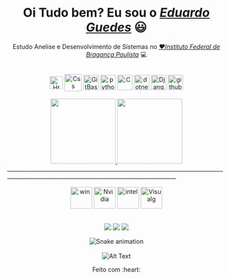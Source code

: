 <div>
  <h1 align="center">Oi Tudo bem? Eu sou o <a href="https://www.linkedin.com/in/eduardo-guedes-867749219/"><i>Eduardo Guedes</i></a> 😃️</h1>
  <p align="center">Estudo Anelise e Desenvolvimento de Sistemas no <a href="https://bra.ifsp.edu.br/=Color="><i>❤️Instituto Federal de Bragança Paulista</i></a> 💻
  </a><br>
</div>


<div align="center" valign="top"><br>
  <img align="center" alt="Html" height="30" width="30" src="https://img.icons8.com/external-those-icons-fill-those-icons/f25081/external-HTML5-programming-and-development-those-icons-fill-those-icons.png">
  <img align="center" alt="Css" height="40" width="40" src="https://img.icons8.com/ios-filled/50/f25081/css3.png">
  <img align="center" alt="GitBash" height="35" width="35" src="https://img.icons8.com/ios-filled/50/f25081/git.png">
  <img align="center" alt="python" height="35" width="35"src="https://img.icons8.com/ios-filled/50/F25081/python.png">
  <img align="center" alt="C" height="35" width="35" src="https://icongr.am/devicon/c-plain.svg?size=148&color=f25081">
  <img align="center" alt="dotnet" height="35" width="35" src="https://icongr.am/devicon/csharp-plain.svg?size=148&color=f25081">
  <img align="center" alt="Django" height="35" width="35" src="https://img.icons8.com/windows/344/F25081/django.png">
  <img align="center" alt="github" height="35" width="35" src="https://img.icons8.com/glyph-neue/64/F25081/github.png"> 
</div><br>

<div align="center">
  <a href="https://github.com/EduardoGuedes06">
    <img height="150em" src="https://github-readme-stats.vercel.app/api?username=EduardoGuedes06&count_private=true&include_all_commits=true&show_icons=true&theme=dracula&hide_border=false&show_owner=true"/>
    <img height="150em" src="https://github-readme-stats.vercel.app/api/top-langs/?username=EduardoGuedes06&theme=dracula&hide_border=false&&layout=compact"/>
  </a>
</div> 
___________________________________________________________________________________________________________________________________________

<div align="center"><br>
<img align="center" alt="win" height="50" width="50" src="https://img.icons8.com/F25081/windows-logo.png">    
<img align="center" alt="Nvidia" height="50" width="50" src="https://img.icons8.com/color/344/nvidia.png">
<img align="center" alt="intel" height="50" width="50" src="https://upload.wikimedia.org/wikipedia/commons/7/7d/Intel_logo_%282006-2020%29.svg">
<img align="center" alt="Visualg" height="50" width="50" src="https://img.icons8.com//F25081/visual-studio--v2.png"> 
</div><br><br>


<div align="center">
  <a href="https://www.instagram.com/eduzz.mm/" target="_blank"><img src="https://img.shields.io/badge/-Instagram-%23E4405F?style=for-the-badge&logo=instagram&logoColor=black" target="_blank"></a>
  <a href="https://www.linkedin.com/in/eduardo-guedes-867749219/" target="_blank"><img src="https://img.shields.io/badge/-LinkedIn-%230077B5?style=for-the-badge&logo=linkedin&logoColor=black" target="_blank"></a> 
  <a href="mailto:eduardoguedeslibra@gmail.com"><img src="https://img.shields.io/badge/-Gmail-%23333?style=for-the-badge&logo=gmail&logoColor=black" target="_blank"></a>
</div>

<div align="center">
  
  ![Snake animation](https://github.com/danielbped/danielbped/blob/output/github-contribution-grid-snake.svg)
   <br><br>
   ![Alt Text]("https://giphy.com/embed/j4l29DaRrIgEIPRHlt")
</div>

<div align="center">
  <p>Feito com :heart:</p>
</p>
</div>

